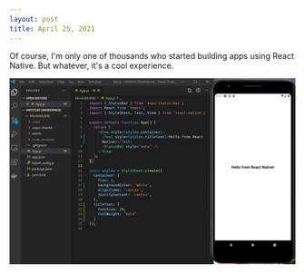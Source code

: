 ```yaml
---
layout: post
title: April 25, 2021
---
```


Of course, I'm only one of thousands who started building apps using React Native. But whatever, it's a cool experience.

![](/images/hello-from-react-native.PNG)
